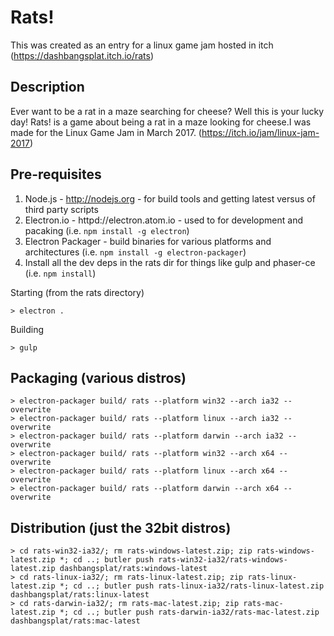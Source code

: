 # Rats!

This was created as an entry for a linux game jam hosted in itch (https://dashbangsplat.itch.io/rats)

## Description
Ever want to be a rat in a maze searching for cheese? Well this is your lucky day! Rats! is a game about being a rat in a maze looking for cheese.I was made for the Linux Game Jam in March 2017. (https://itch.io/jam/linux-jam-2017)

## Pre-requisites
1. Node.js - http://nodejs.org - for build tools and getting latest versus of third party scripts
2. Electron.io - httpd://electron.atom.io - used to for development and pacaking (i.e. `npm install -g electron`)
3. Electron Packager - build binaries for various platforms and architectures (i.e. `npm install -g electron-packager`) 
4. Install all the dev deps in the rats dir for things like gulp and phaser-ce (i.e. `npm install`)

Starting (from the rats directory)
```
> electron .
```

Building
```
> gulp
```

## Packaging (various distros)
```
> electron-packager build/ rats --platform win32 --arch ia32 --overwrite
> electron-packager build/ rats --platform linux --arch ia32 --overwrite
> electron-packager build/ rats --platform darwin --arch ia32 --overwrite
> electron-packager build/ rats --platform win32 --arch x64 --overwrite
> electron-packager build/ rats --platform linux --arch x64 --overwrite
> electron-packager build/ rats --platform darwin --arch x64 --overwrite
```

## Distribution (just the 32bit distros)
```
> cd rats-win32-ia32/; rm rats-windows-latest.zip; zip rats-windows-latest.zip *; cd ..; butler push rats-win32-ia32/rats-windows-latest.zip dashbangsplat/rats:windows-latest
> cd rats-linux-ia32/; rm rats-linux-latest.zip; zip rats-linux-latest.zip *; cd ..; butler push rats-linux-ia32/rats-linux-latest.zip dashbangsplat/rats:linux-latest
> cd rats-darwin-ia32/; rm rats-mac-latest.zip; zip rats-mac-latest.zip *; cd ..; butler push rats-darwin-ia32/rats-mac-latest.zip dashbangsplat/rats:mac-latest
```
